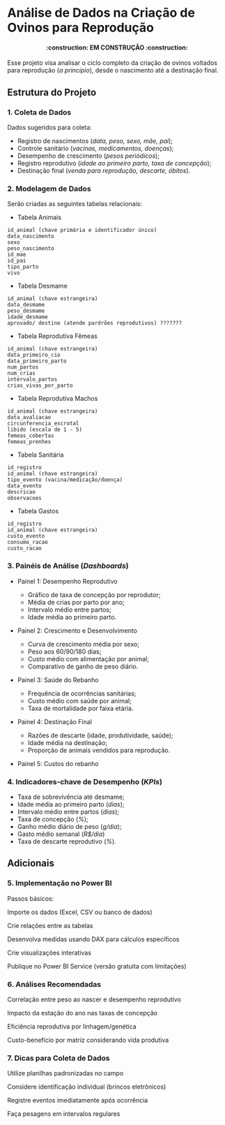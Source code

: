 # Análise de Dados na Criação de Ovinos para Reprodução 
<h4 align="center"> 
    :construction:  <b>EM CONSTRUÇÃO</b>  :construction:
</h4>

Esse projeto visa analisar o ciclo completo da criação de ovinos voltados para reprodução (*a princípio*), desde o nascimento até a destinação final.

## Estrutura do Projeto
### 1. Coleta de Dados
Dados sugeridos para coleta:
- Registro de nascimentos (*data, peso, sexo, mãe, pai*);
- Controle sanitário (*vacinas, medicamentos, doenças*);
- Desempenho de crescimento (*pesos periódicos*);
- Registro reprodutivo (*idade ao primeiro parto, taxa de concepção*);
- Destinação final (*venda para reprodução, descarte, óbitos*).

### 2. Modelagem de Dados
Serão criadas as seguintes tabelas relacionais:

- Tabela Animais

```
id_animal (chave primária e identificador único)
data_nascimento
sexo
peso_nascimento
id_mae
id_pai
tipo_parto
vivo
````

- Tabela Desmame
```
id_animal (chave estrangeira)
data_desmame
peso_desmame
idade_desmame
aprovado/ destino (atende pardrões reprodutivos) ???????
```

- Tabela Reprodutiva Fêmeas
```
id_animal (chave estrangeira)
data_primeiro_cio
data_primeiro_parto
num_partos
num_crias
intervalo_partos
crias_vivas_por_parto
```

- Tabela Reprodutiva Machos
```
id_animal (chave estrangeira)
data_avaliacao
circunferencia_escrotal
libido (escala de 1 - 5)
femeas_cobertas
femeas_prenhes
```

- Tabela Sanitária

```
id_registro
id_animal (chave estrangeira)
tipo_evento (vacina/medicação/doença)
data_evento
descricao
observacoes
```

- Tabela Gastos
```
id_registro
id_animal (chave estrangeira)
custo_evento
consumo_racao
custo_racao
```

### 3. Painéis de Análise (*Dashboards*)
- Painel 1: Desempenho Reprodutivo
  - Gráfico de taxa de concepção por reprodutor;
  - Média de crias por parto por ano;
  - Intervalo médio entre partos;
  - Idade média ao primeiro parto.

- Painel 2: Crescimento e Desenvolvimento
  - Curva de crescimento média por sexo;
  - Peso aos 60/90/180 dias;
  - Custo médio com alimentação por animal;
  - Comparativo de ganho de peso diário.

- Painel 3: Saúde do Rebanho
  - Frequência de ocorrências sanitárias;
  - Custo médio com saúde por animal;
  - Taxa de mortalidade por faixa etária.

- Painel 4: Destinação Final
  - Razões de descarte (idade, produtividade, saúde);
  - Idade média na destinação;
  - Proporção de animais vendidos para reprodução.

- Painel 5: Custos do rebanho

### 4. Indicadores-chave de Desempenho (*KPIs*) 

- Taxa de sobrevivência até desmame;
- Idade média ao primeiro parto (*dias*);
- Intervalo médio entre partos (*dias*);
- Taxa de concepção (*%*);
- Ganho médio diário de peso (*g/dia*);
- Gasto médio semanal (*R$/dia*)
- Taxa de descarte reprodutivo (*%*).
  
## Adicionais

### 5. Implementação no Power BI
Passos básicos:

Importe os dados (Excel, CSV ou banco de dados)

Crie relações entre as tabelas

Desenvolva medidas usando DAX para cálculos específicos

Crie visualizações interativas

Publique no Power BI Service (versão gratuita com limitações)

### 6. Análises Recomendadas
Correlação entre peso ao nascer e desempenho reprodutivo

Impacto da estação do ano nas taxas de concepção

Eficiência reprodutiva por linhagem/genética

Custo-benefício por matriz considerando vida produtiva

### 7. Dicas para Coleta de Dados
Utilize planilhas padronizadas no campo

Considere identificação individual (brincos eletrônicos)

Registre eventos imediatamente após ocorrência

Faça pesagens em intervalos regulares
